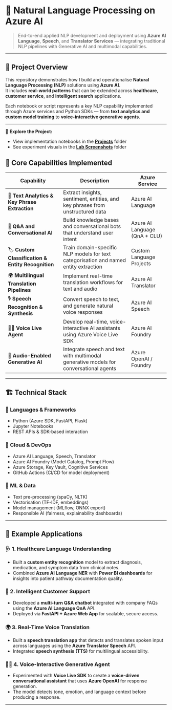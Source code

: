 # 🧠 Natural Language Processing on Azure AI  

> End-to-end applied NLP development and deployment using **Azure AI Language**, **Speech**, and **Translator Services** — integrating traditional NLP pipelines with Generative AI and multimodal capabilities.

---

## 🚀 Project Overview  

This repository demonstrates how I build and operationalise **Natural Language Processing (NLP)** solutions using **Azure AI**.  
It includes **real-world patterns** that can be extended across **healthcare**, **customer service**, and **intelligent search** applications.

Each notebook or script represents a key NLP capability implemented through Azure services and Python SDKs — from **text analytics and custom model training** to **voice-interactive generative agents**.

---
📂 **Explore the Project:**  
- View implementation notebooks in the **[Projects](./Projects)** folder  
- See experiment visuals in the **[Lab Screenshots](./lab_screenshots)** folder  

## 🧩 Core Capabilities Implemented  

| Capability | Description | Azure Service |
|-------------|--------------|----------------|
| 🧠 **Text Analytics & Key Phrase Extraction** | Extract insights, sentiment, entities, and key phrases from unstructured data | Azure AI Language |
| 💬 **Q&A and Conversational AI** | Build knowledge bases and conversational bots that understand user intent | Azure AI Language (QnA + CLU) |
| 🏷️ **Custom Classification & Entity Recognition** | Train domain-specific NLP models for text categorisation and named entity extraction | Custom Language Projects |
| 🌍 **Multilingual Translation Pipelines** | Implement real-time translation workflows for text and audio | Azure AI Translator |
| 🎙️ **Speech Recognition & Synthesis** | Convert speech to text, and generate natural voice responses | Azure AI Speech |
| 🧏‍♂️ **Voice Live Agent** | Develop real-time, voice-interactive AI assistants using Azure Voice Live SDK | Azure AI Foundry |
| 🤖 **Audio-Enabled Generative AI** | Integrate speech and text with multimodal generative models for conversational agents | Azure OpenAI / Foundry |

---

## 🏗️ Technical Stack  

### 🔹 Languages & Frameworks
- Python (Azure SDK, FastAPI, Flask)
- Jupyter Notebooks
- REST APIs & SDK-based interaction

### 🔹 Cloud & DevOps
- Azure AI Language, Speech, Translator  
- Azure AI Foundry (Model Catalog, Prompt Flow)  
- Azure Storage, Key Vault, Cognitive Services  
- GitHub Actions (CI/CD for model deployment)

### 🔹 ML & Data
- Text pre-processing (spaCy, NLTK)
- Vectorisation (TF-IDF, embeddings)
- Model management (MLflow, ONNX export)
- Responsible AI (fairness, explainability dashboards)

---

## 🧠 Example Applications  

### 🩺 1. Healthcare Language Understanding  
- Built a **custom entity recognition** model to extract diagnosis, medication, and symptom data from clinical notes.  
- Combined **Azure AI Language NER** with **Power BI dashboards** for insights into patient pathway documentation quality.

### 💼 2. Intelligent Customer Support  
- Developed a **multi-turn Q&A chatbot** integrated with company FAQs using the **Azure AI Language QnA** API.  
- Deployed via **FastAPI + Azure Web App** for scalable, secure access.

### 🌍 3. Real-Time Voice Translation  
- Built a **speech translation app** that detects and translates spoken input across languages using the **Azure Translator Speech** API.  
- Integrated **speech synthesis (TTS)** for multilingual accessibility.

### 🧏‍♀️ 4. Voice-Interactive Generative Agent  
- Experimented with **Voice Live SDK** to create a **voice-driven conversational assistant** that uses **Azure OpenAI** for response generation.  
- The model detects tone, emotion, and language context before producing a response.

---


